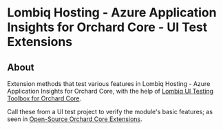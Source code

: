 # Lombiq Hosting - Azure Application Insights for Orchard Core - UI Test Extensions

## About

Extension methods that test various features in Lombiq Hosting - Azure Application Insights for Orchard Core, with the help of [Lombiq UI Testing Toolbox for Orchard Core](https://github.com/Lombiq/UI-Testing-Toolbox).

Call these from a UI test project to verify the module's basic features; as seen in [Open-Source Orchard Core Extensions](https://github.com/Lombiq/Open-Source-Orchard-Core-Extensions).
